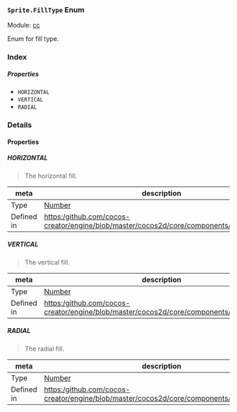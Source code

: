 ### `Sprite.FillType` Enum



Module: [cc](../modules/cc.md)




Enum for fill type.

### Index

##### Properties

  - `HORIZONTAL`
  - `VERTICAL`
  - `RADIAL`

### Details

#### Properties


##### HORIZONTAL

> The horizontal fill.

| meta | description |
|------|-------------|
| Type | <a href="https://developer.mozilla.org/en/JavaScript/Reference/Global_Objects/Number" class="crosslink external" target="_blank">Number</a> |
| Defined in | [https:/github.com/cocos-creator/engine/blob/master/cocos2d/core/components/CCSprite.js:63](https:/github.com/cocos-creator/engine/blob/master/cocos2d/core/components/CCSprite.js#L63) |



##### VERTICAL

> The vertical fill.

| meta | description |
|------|-------------|
| Type | <a href="https://developer.mozilla.org/en/JavaScript/Reference/Global_Objects/Number" class="crosslink external" target="_blank">Number</a> |
| Defined in | [https:/github.com/cocos-creator/engine/blob/master/cocos2d/core/components/CCSprite.js:68](https:/github.com/cocos-creator/engine/blob/master/cocos2d/core/components/CCSprite.js#L68) |



##### RADIAL

> The radial fill.

| meta | description |
|------|-------------|
| Type | <a href="https://developer.mozilla.org/en/JavaScript/Reference/Global_Objects/Number" class="crosslink external" target="_blank">Number</a> |
| Defined in | [https:/github.com/cocos-creator/engine/blob/master/cocos2d/core/components/CCSprite.js:73](https:/github.com/cocos-creator/engine/blob/master/cocos2d/core/components/CCSprite.js#L73) |


